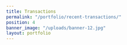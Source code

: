 ```yaml
---
title: Transactions
permalink: "/portfolio/recent-transactions/"
position: 4
banner_image: "/uploads/banner-12.jpg"
layout: portfolio
---
```


